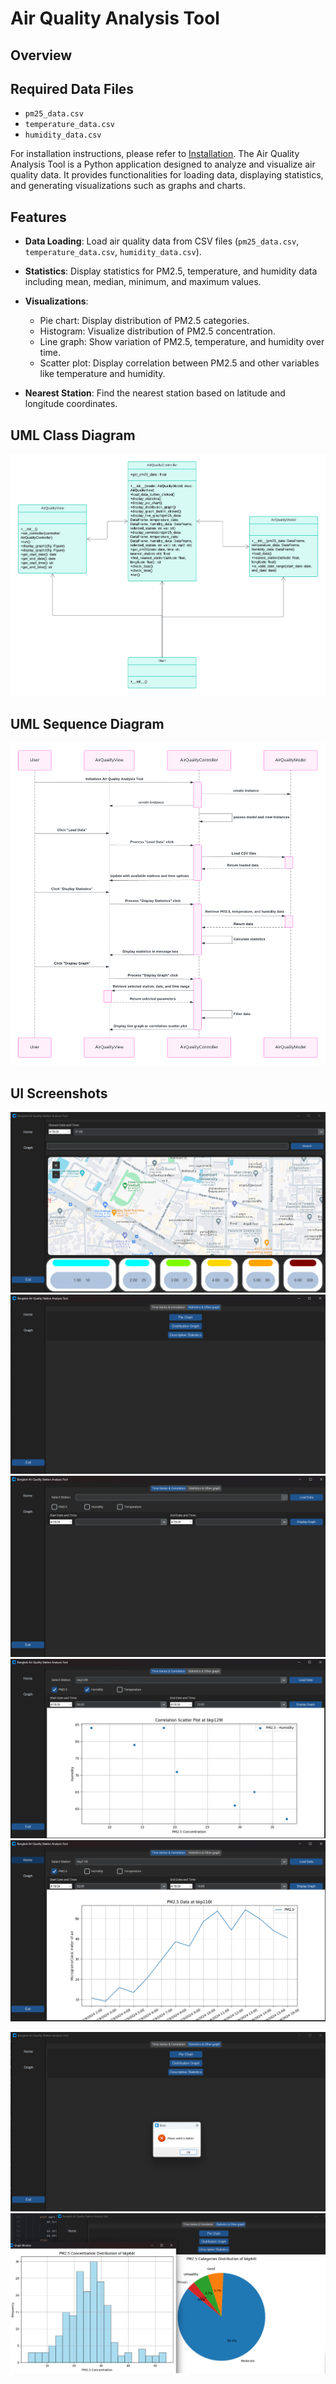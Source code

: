 # Air Quality Analysis Tool

## Overview

## Required Data Files
- `pm25_data.csv`
- `temperature_data.csv`
- `humidity_data.csv`


For installation instructions, please refer to [Installation](https://github.com/SunthornK/Year1_Project/wiki/Installation).
The Air Quality Analysis Tool is a Python application designed to analyze and visualize air quality data. It provides functionalities for loading data, displaying statistics, and generating visualizations such as graphs and charts.

## Features

- **Data Loading**: Load air quality data from CSV files (`pm25_data.csv`, `temperature_data.csv`, `humidity_data.csv`).
  
- **Statistics**: Display statistics for PM2.5, temperature, and humidity data including mean, median, minimum, and maximum values.
  
- **Visualizations**:
  - Pie chart: Display distribution of PM2.5 categories.
  - Histogram: Visualize distribution of PM2.5 concentration.
  - Line graph: Show variation of PM2.5, temperature, and humidity over time.
  - Scatter plot: Display correlation between PM2.5 and other variables like temperature and humidity.

- **Nearest Station**: Find the nearest station based on latitude and longitude coordinates.


## UML Class Diagram
![Example UI](screenshots/AirQualityUML.png)
## UML Sequence Diagram
![Example UI](screenshots/Sequence.png)
## UI Screenshots
![Example UI](screenshots/1.png)
![Example UI](screenshots/4.png)
![Example UI](screenshots/5.png)
![Example UI](screenshots/2.png)
![Example UI](screenshots/3.png)

![Example UI](screenshots/6.png)
![Example UI](screenshots/7.png)